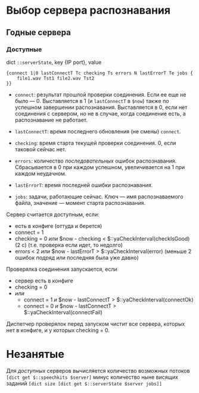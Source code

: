 # Выбор сервера распознавания

## Годные сервера

### Доступные

dict `::serverState`, key {IP port}, value

    {connect 1|0 lastConnectT Tc checking Ts errors N lastErrorT Te jobs {
        file1.wav Tst1 file2.wav Tst2
    }}

- `connect`: результат прошлой проверки соединения. Если ее еще не было — 0. Выставляется в 1 (и `lastConnectT` в `$now`) также по успешном завершении распознавания. Выставляется в 0, если нет соединения с сервером, но не в случае, когда соединение есть, а распознавание не работает.

- `lastConnectT`: время последнего обновления (не смены) `connect`.

- `checking`: время старта текущей проверки соединения. 0, если таковой сейчас нет.

- `errors`: количество _последовательных_ ошибок распознавания. Сбрасывается в 0 при каждом успешном, увеличивается на 1 при каждом неудачном.

- `lastErrorT`: время последней ошибки распознавания.

- `jobs`: задачи, работающие сейчас. Ключ — имя распознаваемого файла, значение — момент старта распознавания.

Сервер считается доступным, если:

- есть в конфиге (оттуда и берется)
- connect = 1
- checking = 0 *или* $now - checking < $::yaCheckInterval(checkIsGood) (2 с) (т.е. проверка если идет, то недолго)
- errors < 2 *или* $now - lastErrorT > $::yaCheckInterval(error) (меньше 2 ошибок _подряд_ или последняя была уже давно) 

Проверялка соединения запускается, если

- сервер есть в конфиге
- checking = 0
- *или*
  - connect = 1 *и* $now - lastConnectT > $::yaCheckInterval(connectOk)
  - connect = 0 *и* $now - lastConnectT > $::yaCheckInterval(connectFail)

Диспетчер проверялок перед запуском чистит все сервера, которых нет в конфиге, и у которых checking = 0.

# Незанятые

Для _доступных_ серверов вычисляется количество возможных потоков `[dict get $::speechkits $server]` минус количество ныне висящих заданий `[dict size [dict get $::serverState $server jobs]]`

